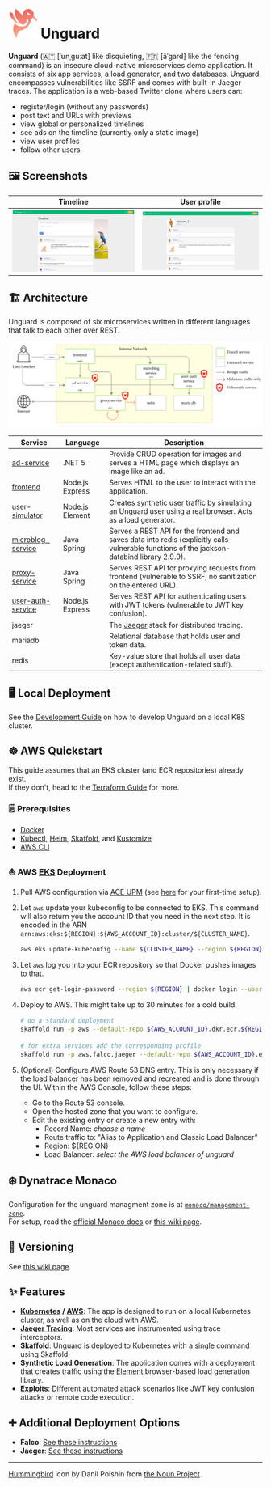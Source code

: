 # ![Unguard Logo](docs/images/unguard-logo.png) Unguard

**Unguard** (🇦🇹 [ˈʊnˌɡuːat] like disquieting, 🇫🇷 [ãˈɡard] like the fencing command) is an insecure cloud-native microservices demo application. It consists of six app services, a load generator, and two databases. Unguard encompasses vulnerabilities like SSRF and comes with built-in Jaeger traces. The application is a web-based Twitter clone where users can:

- register/login (without any passwords)
- post text and URLs with previews
- view global or personalized timelines
- see ads on the timeline (currently only a static image)
- view user profiles
- follow other users

## 🖼️ Screenshots

| Timeline | User profile |
| -------- | ------------ |
| [![Screenshot of the timeline](./docs/images/unguard-timeline.png)](./docs/images/unguard-timeline.png) | [![Screenshot of a user profile](./docs/images/unguard-user-profile.png)](./docs/images/unguard-user-profile.png) |

## 🏗️ Architecture

Unguard is composed of six microservices written in different languages that talk to each other over REST.

![Unguard Architecture](docs/images/unguard-architecture.png)

| Service                                  | Language        | Description                                                                                                                                 |
| ---------------------------------------- | --------------- | ------------------------------------------------------------------------------------------------------------------------------------------- |
| [ad-service](./ad-service)               | .NET 5          | Provide CRUD operation for images and serves a HTML page which displays an image like an ad.                                                |
| [frontend](./frontend)                   | Node.js Express | Serves HTML to the user to interact with the application.                                                                                   |
| [user-simulator](./user-simulator)       | Node.js Element | Creates synthetic user traffic by simulating an Unguard user using a real browser. Acts as a load generator.                                |
| [microblog-service](./microblog-service) | Java Spring     | Serves a REST API for the frontend and saves data into redis (explicitly calls vulnerable functions of the jackson-databind library 2.9.9). |
| [proxy-service](./proxy-service)         | Java Spring     | Serves REST API for proxying requests from frontend (vulnerable to SSRF; no sanitization on the entered URL).                               |
| [user-auth-service](./user-auth-service) | Node.js Express | Serves REST API for authenticating users with JWT tokens (vulnerable to JWT key confusion).                                                 |
| jaeger                                   |                 | The [Jaeger](https://www.jaegertracing.io/) stack for distributed tracing.                                                                  |
| mariadb                                  |                 | Relational database that holds user and token data.                                                                                         |
| redis                                    |                 | Key-value store that holds all user data (except authentication-related stuff).                                                             |

## 🖥️ Local Deployment

See the [Development Guide](./docs/DEV-GUIDE.md) on how to develop Unguard on a local K8S cluster.

## ☸️ AWS Quickstart

This guide assumes that an EKS cluster (and ECR repositories) already exist.  
If they don't, head to the [Terraform Guide](./docs/TERRAFORM.md) for more.

### 🗒️ Prerequisites

* [Docker](https://www.docker.com/products/docker-desktop)
* [Kubectl](https://kubernetes.io/docs/tasks/tools/), [Helm](https://helm.sh/docs/intro/install/), [Skaffold](https://skaffold.dev/docs/install/), and [Kustomize](https://kubernetes-sigs.github.io/kustomize/installation/)
* [AWS CLI](https://aws.amazon.com/cli/)

### ⛵ AWS [EKS](https://aws.amazon.com/eks/) Deployment

1. Pull AWS configuration via [ACE UPM](https://internal.ace-tools.dynatrace.com/upm/me/dashboard) (see [here](https://dev-wiki.dynatrace.org/x/wx6jF) for your first-time setup).

2. Let `aws` update your kubeconfig to be connected to EKS.
   This command will also return you the account ID that you need in the next step.
   It is encoded in the ARN ` arn:aws:eks:${REGION}:${AWS_ACCOUNT_ID}:cluster/${CLUSTER_NAME}`.

   ```sh
   aws eks update-kubeconfig --name ${CLUSTER_NAME} --region ${REGION}
   ```

3. Let `aws` log you into your ECR repository so that Docker pushes images to that.

   ```sh
   aws ecr get-login-password --region ${REGION} | docker login --username AWS --password-stdin ${AWS_ACCOUNT_ID}.dkr.ecr.${REGION}.amazonaws.com
   ```

4. Deploy to AWS. This might take up to 30 minutes for a cold build.

   ```sh
   # do a standard deployment
   skaffold run -p aws --default-repo ${AWS_ACCOUNT_ID}.dkr.ecr.${REGION}.amazonaws.com

   # for extra services add the corresponding profile
   skaffold run -p aws,falco,jaeger --default-repo ${AWS_ACCOUNT_ID}.ecr.${REGION}.amazonaws.com
   ```

 5. (Optional) Configure AWS Route 53 DNS entry. This is only necessary if the load balancer has been removed and recreated and is done through the UI. Within the AWS Console, follow these steps:
     * Go to the Route 53 console.
     * Open the hosted zone that you want to configure.
     * Edit the existing entry or create a new entry with:
         * Record Name: _choose a name_
         * Route traffic to: "Alias to Application and Classic Load Balancer"
         * Region: ${REGION}
         * Load Balancer: _select the AWS load balancer of unguard_

## ❄️ Dynatrace Monaco

Configuration for the unguard managment zone is at [`monaco/management-zone`](monaco/management-zone/management-zone.yaml).  
For setup, read the [official Monaco docs](https://dynatrace-oss.github.io/dynatrace-monitoring-as-code/) or [this wiki page](https://dev-wiki.dynatrace.org/x/QNBVEw).

## 💫 Versioning

See [this wiki page](https://dev-wiki.dynatrace.org/x/QZRhF).

## ✨ Features

* **[Kubernetes](https://kubernetes.io/) / [AWS](https://aws.amazon.com/eks)**: The app is designed to run on a local Kubernetes cluster, as well as on the cloud with AWS.
* [**Jaeger Tracing**](https://www.jaegertracing.io/): Most services are instrumented using trace interceptors.
* [**Skaffold**](https://skaffold.dev/): Unguard is deployed to Kubernetes with a single command using Skaffold.
* **Synthetic Load Generation**: The application comes with a deployment that creates traffic using the [Element](https://element.flood.io/) browser-based load generation library.
* **[Exploits](./exploits/tool/README.md)**: Different automated attack scenarios like JWT key confusion attacks or remote code execution.

## ➕ Additional Deployment Options

* **Falco**: [See these instructions](./docs/FALCO.md)
* **Jaeger**: [See these instructions](./docs/JAEGER.md)

---

[Hummingbird](https://thenounproject.com/search/?q=hummingbird&i=4138237) icon by Danil Polshin from [the Noun Project](https://thenounproject.com/).
